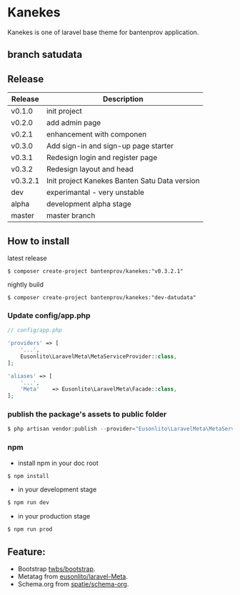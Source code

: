 # Kanekes

Kanekes is one of laravel base theme for bantenprov application.

## branch satudata

## Release

| Release  | Description                                   |
|----------|-----------------------------------------------|
| v0.1.0   | init project                                  |
| v0.2.0   | add admin page                                |
| v0.2.1   | enhancement with componen                     |
| v0.3.0   | Add sign-in and sign-up page starter          |
| v0.3.1   | Redesign login and register page              |
| v0.3.2   | Redesign layout and head                      |
| v0.3.2.1 | Init project Kanekes Banten Satu Data version |
| dev      | experimantal - very unstable                  |
| alpha    | development alpha stage                       |
| master   | master branch                                 |

## How to install
latest release

```
$ composer create-project bantenprov/kanekes:"v0.3.2.1"
```
nightly build

```
$ composer create-project bantenprov/kanekes:"dev-datudata"
```


### Update config/app.php

```php
// config/app.php

'providers' => [
    '...',
    Eusonlito\LaravelMeta\MetaServiceProvider::class,
];

'aliases' => [
    '...',
    'Meta'    => Eusonlito\LaravelMeta\Facade::class,
];
```

### publish the package's assets to public folder

```php
$ php artisan vendor:publish --provider="Eusonlito\LaravelMeta\MetaServiceProvider"
```
### npm
- install npm in your doc root
```sh
$ npm install
```
- in your development stage
```sh
$ npm run dev
```
- in your production stage
```sh
$ npm run prod
```

## Feature:

- Bootstrap [twbs/bootstrap](https://github.com/twbs/bootstrap/).
- Metatag from [eusonlito/laravel-Meta](https://github.com/eusonlito/laravel-Meta).
- Schema.org from [spatie/schema-org](https://github.com/spatie/schema-org).
